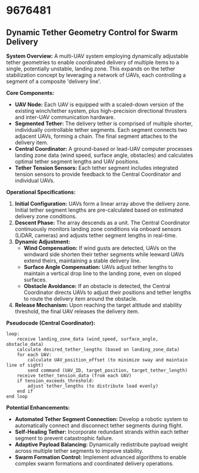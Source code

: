 # 9676481

## Dynamic Tether Geometry Control for Swarm Delivery

**System Overview:** A multi-UAV system employing dynamically adjustable tether geometries to enable coordinated delivery of multiple items to a single, potentially unstable, landing zone. This expands on the tether stabilization concept by leveraging a network of UAVs, each controlling a segment of a composite 'delivery line'.

**Core Components:**

*   **UAV Node:** Each UAV is equipped with a scaled-down version of the existing winch/tether system, plus high-precision directional thrusters and inter-UAV communication hardware.
*   **Segmented Tether:** The delivery tether is comprised of multiple shorter, individually controllable tether segments. Each segment connects two adjacent UAVs, forming a chain. The final segment attaches to the delivery item.
*   **Central Coordinator:** A ground-based or lead-UAV computer processes landing zone data (wind speed, surface angle, obstacles) and calculates optimal tether segment lengths and UAV positions.
*   **Tether Tension Sensors:** Each tether segment includes integrated tension sensors to provide feedback to the Central Coordinator and individual UAVs.

**Operational Specifications:**

1.  **Initial Configuration:** UAVs form a linear array above the delivery zone. Initial tether segment lengths are pre-calculated based on estimated delivery zone conditions.
2.  **Descent Phase:** The array descends as a unit. The Central Coordinator continuously monitors landing zone conditions via onboard sensors (LiDAR, cameras) and adjusts tether segment lengths in real-time.
3.  **Dynamic Adjustment:**
    *   **Wind Compensation:** If wind gusts are detected, UAVs on the windward side shorten their tether segments while leeward UAVs extend theirs, maintaining a stable delivery line.
    *   **Surface Angle Compensation:** UAVs adjust tether lengths to maintain a vertical drop line to the landing zone, even on sloped surfaces.
    *   **Obstacle Avoidance:** If an obstacle is detected, the Central Coordinator directs UAVs to adjust their positions and tether lengths to route the delivery item around the obstacle.
4.  **Release Mechanism:** Upon reaching the target altitude and stability threshold, the final UAV releases the delivery item.

**Pseudocode (Central Coordinator):**

```
loop:
    receive landing_zone_data (wind_speed, surface_angle, obstacle_data)
    calculate desired_tether_lengths (based on landing_zone_data)
    for each UAV:
        calculate UAV_position_offset (to minimize sway and maintain line of sight)
        send command (UAV_ID, target_position, target_tether_length)
    receive tether_tension_data (from each UAV)
    if tension_exceeds_threshold:
        adjust tether_lengths (to distribute load evenly)
    end if
end loop
```

**Potential Enhancements:**

*   **Automated Tether Segment Connection:** Develop a robotic system to automatically connect and disconnect tether segments during flight.
*   **Self-Healing Tether:** Incorporate redundant strands within each tether segment to prevent catastrophic failure.
*   **Adaptive Payload Balancing:** Dynamically redistribute payload weight across multiple tether segments to improve stability.
*   **Swarm Formation Control:** Implement advanced algorithms to enable complex swarm formations and coordinated delivery operations.